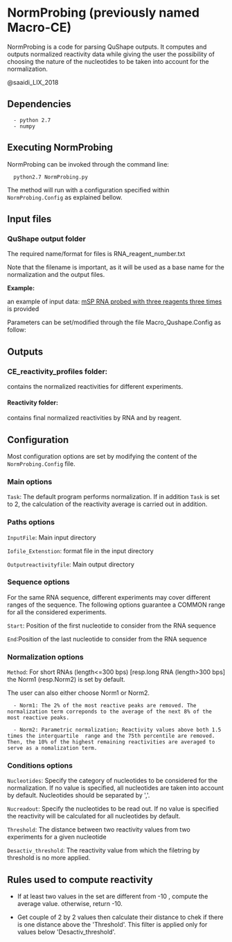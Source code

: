 # NormProbing (previously named Macro-CE)

NormProbing is a code for parsing QuShape outputs.
It computes and outputs normalized reactivity data while giving the user the possibility of choosing the nature of the nucleotides to be taken into account 
for the normalization.

@saaidi_LIX_2018

## Dependencies
      - python 2.7
      - numpy

## Executing NormProbing

NormProbing can be invoked through the command line: 

      python2.7 NormProbing.py

The method will run with a configuration specified within `NormProbing.Config` as explained bellow.

## Input files

### QuShape output folder

The required name/format for files is RNA_reagent_number.txt 

Note that the filename is important, as it will be used as a base name for the normalization and the output files.

**Example:**

an example of input data: [mSP RNA probed with three reagents three times](https://github.com/afafbioinfo/Macro_CE/tree/master/Qu-shape-output) is provided 
       
Parameters can be set/modified through the file Macro_Qushape.Config as follow:


## Outputs

###  CE_reactivity_profiles folder:
contains the normalized reactivities for different experiments.

#### Reactivity folder:
contains final normalized reactivities by RNA and by reagent.


## Configuration
Most configuration options are set by modifying the content of the `NormProbing.Config` file.

### Main options


`Task`: The default program performs normalization.
If in addition `Task` is set to  2, the calculation of the reactivity average is carried out in addition.

### Paths options

`InputFile`: Main input directory 

`Iofile_Extenstion`: format file in the input directory

`Outputreactivityfile`:  Main output directory 

### Sequence options

For the same RNA sequence, different experiments may cover different ranges of the sequence. The following options guarantee a COMMON range for all the considered experiments.

`Start`: Position of the first nucleotide to consider from the RNA sequence

`End`:Position of the last nucleotide to consider from the RNA sequence

### Normalization options

`Method`: For short RNAs (length<=300 bps) [resp.long RNA (length>300 bps] the Norm1 (resp.Norm2) is set by default. 

The user can also either choose Norm1 or Norm2.

      - Norm1: The 2% of the most reactive peaks are removed. The normalization term correponds to the average of the next 8% of the most reactive peaks.

      - Norm2: Parametric normalization; Reactivity values above both 1.5 times the interquartile  range and the 75th percentile are removed. Then, the 10% of the highest remaining reactivities are averaged to serve as a nomalization term.

###  Conditions options

`Nucleotides`: Specify the category of nucleotides to be considered for the normalization. If no value is specified, all nucleotides are taken into account by default. Nucleotides should be separated by ','.
 
`Nucreadout`: Specify the nucleotides to be read out. If no value is specified the reactivity will be calculated for all nucleotides by default.


`Threshold`: The distance between two reactivity values from two experiments for a given nucleotide

`Desactiv_threshold`: The reactivity value from which the filetring by threshold is no more applied. 

## Rules used to compute reactivity 

-  If at least two values in the set are different from -10 , compute the average value. otherwise, return -10.

-  Get couple of 2 by 2 values then calculate their distance to chek if there is one distance above the 'Threshold'.
This filter is applied only for values below 'Desactiv_threshold'.



